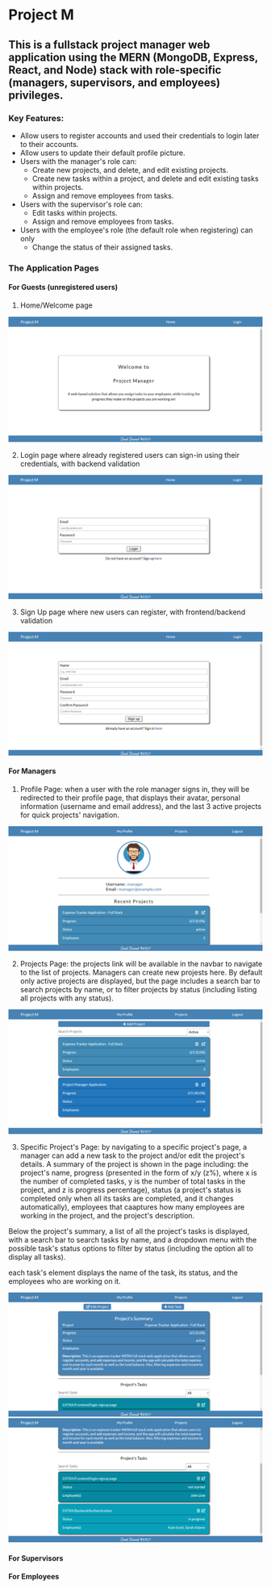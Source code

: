 # Project M
## This is a fullstack project manager web application using the MERN (MongoDB, Express, React, and Node) stack with role-specific (managers, supervisors, and employees) privileges.
### Key Features: 
* Allow users to register accounts and used their credentials to login later to their accounts.
* Allow users to update their default profile picture.
* Users with the manager's role can:
  * Create new projects, and delete, and edit existing projects.
  * Create new tasks within a project, and delete and edit existing tasks within projects.
  * Assign and remove employees from tasks.
* Users with the supervisor's role can:
  * Edit tasks within projects.
  * Assign and remove employees from tasks.
* Users with the employee's role (the default role when registering) can only
  * Change the status of their assigned tasks.

### The Application Pages
#### For Guests (unregistered users)
1. Home/Welcome page

![](https://github.com/saeddaoud/project-manager/blob/main/images/home.png)

2. Login page where already registered users can sign-in using their credentials, with backend validation
 
![](https://github.com/saeddaoud/project-manager/blob/main/images/login.png)

3. Sign Up page where new users can register, with frontend/backend validation

![](https://github.com/saeddaoud/project-manager/blob/main/images/signup.png)

#### For Managers

1. Profile Page: when a user with the role manager signs in, they will be redirected to their profile page, that displays their avatar, personal information (username and email address), and the last 3 active projects for quick projects' navigation.

![](https://github.com/saeddaoud/project-manager/blob/main/images/manager-profile-1.png)

2. Projects Page: the projects link will be available in the navbar to navigate to the list of projects. Managers can create new projests here. By default only active projects are displayed, but the page includes a search bar to search projects by name, or to filter projects by status (including listing all projects with any status). 

![](https://github.com/saeddaoud/project-manager/blob/main/images/manager-projects-page.png)

3. Specific Project's Page: by navigating to a specific project's page, a manager can add a new task to the project and/or edit the project's details. A summary of the project is shown in the page including: the project's name, progress (presented in the form of x/y (z%), where x is the number of completed tasks, y is the number of total tasks in the project, and z is progress percentage), status (a project's status is completed only when all its tasks are completed, and it changes automatically), employees that caaptures how many employees are working in the project, and the project's description. 

Below the project's summary, a list of all the project's tasks is displayed, with a search bar to search tasks by name, and a dropdown menu with the possible task's status options to filter by status (including the option all to display all tasks). 

each task's element displays the name of the task, its status, and the employees who are working on it.

![](https://github.com/saeddaoud/project-manager/blob/main/images/manager-project-1.png)
![](https://github.com/saeddaoud/project-manager/blob/main/images/manager-project-2.png)

#### For Supervisors
#### For Employees
